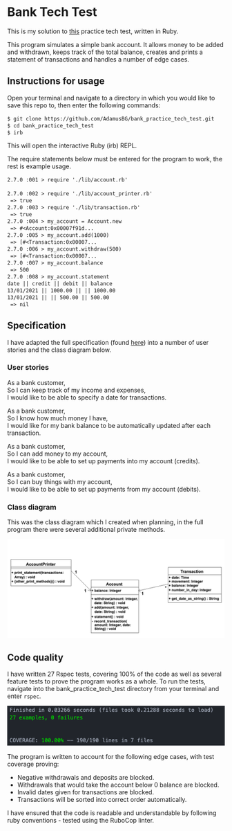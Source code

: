 # Bank Tech Test

This is my solution to [this](https://github.com/makersacademy/course/blob/master/individual_challenges/bank_tech_test.md) practice tech test, written in Ruby.  

This program simulates a simple bank account. It allows money to be added and withdrawn, keeps track of the total balance, creates and prints a statement of transactions and handles a number of edge cases.  

## Instructions for usage

Open your terminal and navigate to a directory in which you would like to save this repo to, then enter the following commands:  

```
$ git clone https://github.com/AdamusBG/bank_practice_tech_test.git
$ cd bank_practice_tech_test
$ irb
```

This will open the interactive Ruby (irb) REPL.  

The require statements below must be entered for the program to work, the rest is example usage.  

```
2.7.0 :001 > require './lib/account.rb'

2.7.0 :002 > require './lib/account_printer.rb'
 => true
2.7.0 :003 > require './lib/transaction.rb'
 => true
2.7.0 :004 > my_account = Account.new
 => #<Account:0x00007f91d...
2.7.0 :005 > my_account.add(1000)
 => [#<Transaction:0x00007...
2.7.0 :006 > my_account.withdraw(500)
 => [#<Transaction:0x00007...
2.7.0 :007 > my_account.balance
 => 500
2.7.0 :008 > my_account.statement
date || credit || debit || balance
13/01/2021 || 1000.00 || || 1000.00
13/01/2021 || || 500.00 || 500.00
 => nil
```

## Specification

I have adapted the full specification (found [here](https://github.com/makersacademy/course/blob/master/individual_challenges/bank_tech_test.md)) into a number of user stories and the class diagram below.

### User stories

As a bank customer,  
So I can keep track of my income and expenses,  
I would like to be able to specify a date for transactions.  

As a bank customer,  
So I know how much money I have,  
I would like for my bank balance to be automatically updated after each transaction.  

As a bank customer,  
So I can add money to my account,  
I would like to be able to set up payments into my account (credits).  

As a bank customer,  
So I can buy things with my account,  
I would like to be able to set up payments from my account (debits).  

### Class diagram

This was the class diagram which I created when planning, in the full program there were several additional private methods.

![Class diagram](./images/class_diagram.png)

## Code quality

I have written 27 Rspec tests, covering 100% of the code as well as several feature tests to prove the program works as a whole. To run the tests, navigate into the bank_practice_tech_test directory from your terminal and enter `rspec`.  

![Test coverage](./images/test_coverage.png)

The program is written to account for the following edge cases, with test coverage proving:
* Negative withdrawals and deposits are blocked.  
* Withdrawals that would take the account below 0 balance are blocked.  
* Invalid dates given for transactions are blocked.
* Transactions will be sorted into correct order automatically.

I have ensured that the code is readable and understandable by following ruby conventions - tested using the RuboCop linter.
